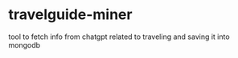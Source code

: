 # travelguide-miner
tool to fetch info from chatgpt related to traveling and saving it into mongodb

